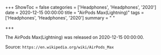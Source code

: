 +++
ShowToc = false
categories = ['Headphones', 'Headphones', '2020']
date = 2020-12-15 00:00:00
title = "AirPods Max(Lightning)"
tags = ['Headphones', 'Headphones', '2020']
summary = " "

+++

The AirPods Max(Lightning) was released on 2020-12-15 00:00:00.

Source: `https://en.wikipedia.org/wiki/AirPods_Max`


